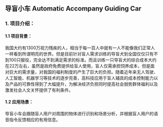 ## 导盲小车 Automatic Accompany Guiding Car

### 1. 项目介绍：

#### 1.1 项目背景：

我国大约有1300万视力残疾的人，相当于每一百人中就有一人不能像我们正常人一样看到所谓明亮的世界。但是目前针对盲人需求训练的导盲犬到全国仅仅只有不到100只服役，完全达不到满足需求的标准。而且训练一只导盲犬的综合成本大约在22万左右，虽然是政府免费提供给盲人使用，盲人仅需承担饲养成本，但是面对巨大的需求量，对我国的福利制度的产生了巨大的负担。随着近年来无人驾驶、人工智能、机器学习等技术的逐步完善，高科技应用于盲人辅具的成本控制能力以及产品的可靠性得到了大幅提升，为解决经济负担同时提高社会弱势群体福利以及激发社会人文关怀提供了有利条件。

#### 1.2 应用场景：

导盲小车会跟随盲人用户对周围的物体进行识别和场景分析，并根据盲人用户的语音指令反馈相应的有用信息。
